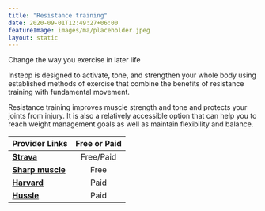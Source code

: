 ```yaml
---
title: "Resistance training"
date: 2020-09-01T12:49:27+06:00
featureImage: images/ma/placeholder.jpeg
layout: static
---
```


Change the way you exercise in later life

Instepp is designed to activate, tone, and strengthen your whole body using established methods of exercise that combine the benefits of resistance training with fundamental movement.

Resistance training improves muscle strength and tone and protects your joints from injury. It is also a relatively accessible option that can help you to reach weight management goals as well as maintain flexibility and balance.

| Provider Links      | Free or Paid  |  
| :-----------          | :--------------:      |  
| [**Strava**](https://www.strava.com/) | Free/Paid | 
| [**Sharp muscle**](https://www.sharpmuscle.com/fitness/resistance-training-strength-training/) | Free | 
| [**Harvard**](https://www.health.harvard.edu/exercise-and-fitness/strength-and-power-training-for-all-ages) | Paid | 
| [**Hussle**](https://www.hussle.com/) | Paid | 
  

<br/><br/>






